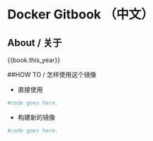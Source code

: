 # Docker Gitbook （中文）



## About / 关于

{{book.this_year}}

##HOW TO / 怎样使用这个镜像

* 直接使用

```bash
#code goes here.

```

* 构建新的镜像

```bash
#code goes here.

```
